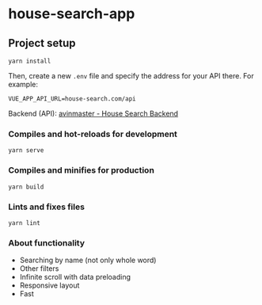 # house-search-app

## Project setup
```
yarn install
```
Then, create a new `.env` file and specify the address for your API there.
For example:
```
VUE_APP_API_URL=house-search.com/api
```
Backend (API): [avinmaster - House Search Backend](https://github.com/avinmaster/house-search-backend)
### Compiles and hot-reloads for development
```
yarn serve
```

### Compiles and minifies for production
```
yarn build
```

### Lints and fixes files
```
yarn lint
```

### About functionality
- Searching by name (not only whole word)
- Other filters
- Infinite scroll with data preloading
- Responsive layout
- Fast